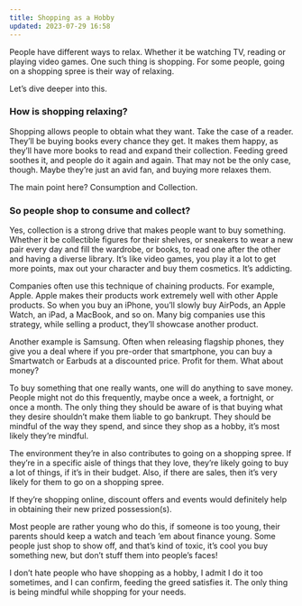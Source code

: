 ```yaml
---
title: Shopping as a Hobby
updated: 2023-07-29 16:58
---
```


People have different ways to relax. Whether it be watching TV, reading or playing video games. One such thing is shopping. For some people, going on a shopping spree is their way of relaxing.

Let’s dive deeper into this.

### How is shopping relaxing?

Shopping allows people to obtain what they want. Take the case of a reader. They’ll be buying books every chance they get. It makes them happy, as they’ll have more books to read and expand their collection. Feeding greed soothes it, and people do it again and again. That may not be the only case, though. Maybe they’re just an avid fan, and buying more relaxes them.

The main point here? Consumption and Collection.

### So people shop to consume and collect?

Yes, collection is a strong drive that makes people want to buy something. Whether it be collectible figures for their shelves, or sneakers to wear a new pair every day and fill the wardrobe, or books, to read one after the other and having a diverse library. It’s like video games, you play it a lot to get more points, max out your character and buy them cosmetics. It’s addicting.

Companies often use this technique of chaining products. For example, Apple. Apple makes their products work extremely well with other Apple products. So when you buy an iPhone, you’ll slowly buy AirPods, an Apple Watch, an iPad, a MacBook, and so on. Many big companies use this strategy, while selling a product, they’ll showcase another product.

Another example is Samsung. Often when releasing flagship phones, they give you a deal where if you pre-order that smartphone, you can buy a Smartwatch or Earbuds at a discounted price. Profit for them.
What about money?

To buy something that one really wants, one will do anything to save money. People might not do this frequently, maybe once a week, a fortnight, or once a month. The only thing they should be aware of is that buying what they desire shouldn’t make them liable to go bankrupt. They should be mindful of the way they spend, and since they shop as a hobby, it’s most likely they’re mindful.

The environment they’re in also contributes to going on a shopping spree. If they’re in a specific aisle of things that they love, they’re likely going to buy a lot of things, if it’s in their budget. Also, if there are sales, then it’s very likely for them to go on a shopping spree.

If they’re shopping online, discount offers and events would definitely help in obtaining their new prized possession(s).

Most people are rather young who do this, if someone is too young, their parents should keep a watch and teach ’em about finance young. Some people just shop to show off, and that’s kind of toxic, it’s cool you buy something new, but don’t stuff them into people’s faces!

I don’t hate people who have shopping as a hobby, I admit I do it too sometimes, and I can confirm, feeding the greed satisfies it. The only thing is being mindful while shopping for your needs.
